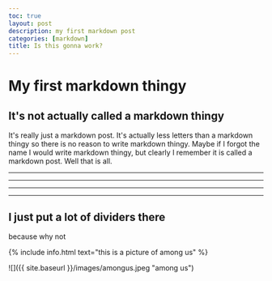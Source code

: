 ```yaml
---
toc: true
layout: post
description: my first markdown post
categories: [markdown]
title: Is this gonna work?
---
```


# My first markdown thingy

## It's not actually called a markdown thingy

It's really just a markdown post. It's actually less letters than a markdown thingy so there is no reason to write markdown thingy. Maybe if I forgot the name I would write markdown thingy, but clearly I remember it is called a markdown post. Well that is all. 

---
---
---
---


## I just put a lot of dividers there

because why not

{% include info.html text="this is a picture of among us" %}

![]({{ site.baseurl }}/images/amongus.jpeg "among us")

